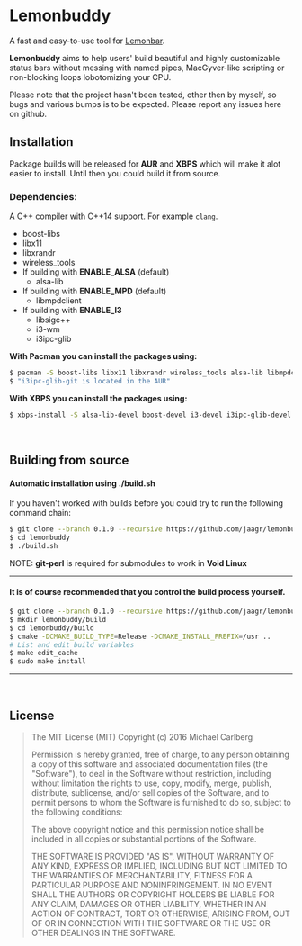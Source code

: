 Lemonbuddy
==========

A fast and easy-to-use tool for [Lemonbar](https://github.com/LemonBoy/bar/).

**Lemonbuddy** aims to help users' build beautiful and highly customizable status bars
without messing with named pipes, MacGyver-like scripting or non-blocking
loops lobotomizing your CPU.

Please note that the project hasn't been tested, other then by myself, so
bugs and various bumps is to be expected. Please report any issues here on
github.


## Installation

Package builds will be released for **AUR** and **XBPS** which will make it
alot easier to install. Until then you could build it from source.

### Dependencies:

A C++ compiler with C++14 support. For example `clang`.

- boost-libs
- libx11
- libxrandr
- wireless_tools
- If building with **ENABLE_ALSA** (default)
  - alsa-lib
- If building with **ENABLE_MPD** (default)
  - libmpdclient
- If building with **ENABLE_I3**
  - libsigc++
  - i3-wm
  - i3ipc-glib

**With Pacman you can install the packages using:**
~~~ sh
$ pacman -S boost-libs libx11 libxrandr wireless_tools alsa-lib libmpdclient libsigc++ i3-wm
$ "i3ipc-glib-git is located in the AUR"
~~~

**With XBPS you can install the packages using:**
~~~ sh
$ xbps-install -S alsa-lib-devel boost-devel i3-devel i3ipc-glib-devel libX11-devel libXrandr-devel libmpdclient-devel libsigc++-devel wireless_tools-devel
~~~~

<br>

## Building from source

#### Automatic installation using ./build.sh

If you haven't worked with builds before you could try to run the following
command chain:

~~~ sh
$ git clone --branch 0.1.0 --recursive https://github.com/jaagr/lemonbuddy.git
$ cd lemonbuddy
$ ./build.sh
~~~

NOTE: **git-perl** is required for submodules to work in **Void Linux**

---

#### It is of course recommended that you control the build process yourself.

  ~~~ sh
  $ git clone --branch 0.1.0 --recursive https://github.com/jaagr/lemonbuddy.git
  $ mkdir lemonbuddy/build
  $ cd lemonbuddy/build
  $ cmake -DCMAKE_BUILD_TYPE=Release -DCMAKE_INSTALL_PREFIX=/usr ..
  # List and edit build variables
  $ make edit_cache
  $ sudo make install
  ~~~
---

<br>

## License

> The MIT License (MIT)
> Copyright (c) 2016 Michael Carlberg
>
> Permission is hereby granted, free of charge, to any person obtaining a copy of
> this software and associated documentation files (the "Software"), to deal in
> the Software without restriction, including without limitation the rights to
> use, copy, modify, merge, publish, distribute, sublicense, and/or sell copies of
> the Software, and to permit persons to whom the Software is furnished to do so,
> subject to the following conditions:
>
> The above copyright notice and this permission notice shall be included in all
> copies or substantial portions of the Software.
>
> THE SOFTWARE IS PROVIDED "AS IS", WITHOUT WARRANTY OF ANY KIND, EXPRESS OR
> IMPLIED, INCLUDING BUT NOT LIMITED TO THE WARRANTIES OF MERCHANTABILITY, FITNESS
> FOR A PARTICULAR PURPOSE AND NONINFRINGEMENT. IN NO EVENT SHALL THE AUTHORS OR
> COPYRIGHT HOLDERS BE LIABLE FOR ANY CLAIM, DAMAGES OR OTHER LIABILITY, WHETHER
> IN AN ACTION OF CONTRACT, TORT OR OTHERWISE, ARISING FROM, OUT OF OR IN
> CONNECTION WITH THE SOFTWARE OR THE USE OR OTHER DEALINGS IN THE SOFTWARE.
